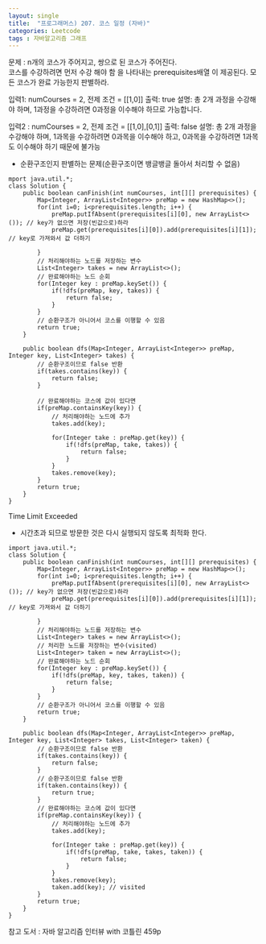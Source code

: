 ```yaml
---
layout: single
title:  "프로그래머스) 207. 코스 일정 (자바)"
categories: Leetcode
tags : 자바알고리즘 그래프
---
```


문제 : n개의 코스가 주어지고, 쌍으로 된 코스가 주어진다.  
코스를 수강하려면 먼저 수강 해야 함 을 나타내는 prerequisites배열 이 제공된다.
모든 코스가 완료 가능한지 판별하라. 


입력1: numCourses = 2, 전제 조건 = [[1,0]]
 출력: true
 설명: 총 2개 과정을 수강해야 하며, 1과정을 수강하려면 0과정을 이수해야 하므로 가능합니다.

 입력2 : numCourses = 2, 전제 조건 = [[1,0],[0,1]]
 출력: false
 설명: 총 2개 과정을 수강해야 하며, 1과목을 수강하려면 0과목을 이수해야 하고, 0과목을 수강하려면 1과목도 이수해야 하기 때문에 불가능


- 순환구조인지 판별하는 문제(순환구조이면 뱅글뱅글 돌아서 처리할 수 없음)

```
mport java.util.*;
class Solution {
    public boolean canFinish(int numCourses, int[][] prerequisites) {
        Map<Integer, ArrayList<Integer>> preMap = new HashMap<>();
        for(int i=0; i<prerequisites.length; i++) {
            preMap.putIfAbsent(prerequisites[i][0], new ArrayList<>()); // key가 없으면 저장(빈값으로)하라
            preMap.get(prerequisites[i][0]).add(prerequisites[i][1]); // key로 가져와서 값 더하기

        }
        // 처리해야하는 노드를 저장하는 변수
        List<Integer> takes = new ArrayList<>();
        // 완료해야하는 노드 순회
        for(Integer key : preMap.keySet()) {
            if(!dfs(preMap, key, takes)) {
                return false;
            }
        }
        // 순환구조가 아니어서 코스를 이행할 수 있음
        return true;
    }

    public boolean dfs(Map<Integer, ArrayList<Integer>> preMap, Integer key, List<Integer> takes) {
        // 순환구조이므로 false 반환
        if(takes.contains(key)) {
            return false;
        }

        // 완료해야하는 코스에 값이 있다면
        if(preMap.containsKey(key)) {
            // 처리해야하는 노드에 추가
            takes.add(key);

            for(Integer take : preMap.get(key)) {
                if(!dfs(preMap, take, takes)) {
                    return false;
                }
            }
            takes.remove(key);
        }
        return true;
    }
}
```
Time Limit Exceeded

- 시간초과 되므로 방문한 것은 다시 실행되지 않도록 최적화 한다.
```
import java.util.*;
class Solution {
    public boolean canFinish(int numCourses, int[][] prerequisites) {
        Map<Integer, ArrayList<Integer>> preMap = new HashMap<>();
        for(int i=0; i<prerequisites.length; i++) {
            preMap.putIfAbsent(prerequisites[i][0], new ArrayList<>()); // key가 없으면 저장(빈값으로)하라
            preMap.get(prerequisites[i][0]).add(prerequisites[i][1]); // key로 가져와서 값 더하기

        }
        // 처리해야하는 노드를 저장하는 변수
        List<Integer> takes = new ArrayList<>();
        // 처리한 노드를 저장하는 변수(visited)
        List<Integer> taken = new ArrayList<>();
        // 완료해야하는 노드 순회
        for(Integer key : preMap.keySet()) {
            if(!dfs(preMap, key, takes, taken)) {
                return false;
            }
        }
        // 순환구조가 아니어서 코스를 이행할 수 있음
        return true;
    }

    public boolean dfs(Map<Integer, ArrayList<Integer>> preMap, Integer key, List<Integer> takes, List<Integer> taken) {
        // 순환구조이므로 false 반환
        if(takes.contains(key)) {
            return false;
        }
        // 순환구조이므로 false 반환
        if(taken.contains(key)) {
            return true;
        }
        // 완료해야하는 코스에 값이 있다면
        if(preMap.containsKey(key)) {
            // 처리해야하는 노드에 추가
            takes.add(key);

            for(Integer take : preMap.get(key)) {
                if(!dfs(preMap, take, takes, taken)) {
                    return false;
                }
            }
            takes.remove(key);
            taken.add(key); // visited
        }
        return true;
    }
}
```

참고 도서 : 자바 알고리즘 인터뷰 with 코틀린 459p